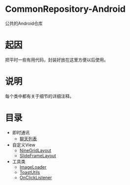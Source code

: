 # CommonRepository-Android
公共的Android仓库

# 起因
把平时一些有用代码，封装好放在这里方便以后使用。

# 说明
每个类中都有关于细节的详细注释。

# 目录
* 即时通讯
    * [聊天列表](/及时通讯/聊天列表)
* 自定义View
    * [NineGridLayout](/自定义View/NineGridLayout)
    * [SlideFrameLayout](/自定义View/SlideFrameLayout)
* 工具类
    * [ImageLoader](/工具类/ImageLoader)
    * [ToastUtils](/工具类/ToastUtils)
    * [OnClickListener](/工具类/OnClickListener)